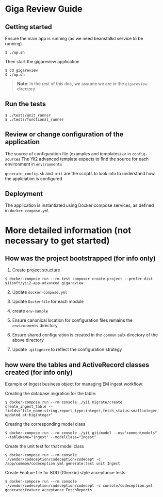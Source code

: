 # Giga Review Guide

## Getting started

Ensure the main app is running (as we need beanstalkd service to be running)

```
$ ./up.sh

```

Then start the gigareview application
```
$ cd gigareview
$ ./up.sh

```

>**Note**: In the rest of this doc, we assume we are in the ``gigareview`` directory

## Run the tests

```
$ ./tests/unit_runner
$ ./tests/functional_runner

```
## Review or change configuration of the application

The source of configuration file (examples and templates) ar in ``config-sources``
The Yii2 advanced template expects to find the source for each environment in ``environments``

``generate_config.sh`` and ``init`` are the scripts to look into to understand how the applciation is configured

## Deployment

The application is instantiated using Docker compose services, as defined in ``docker-compose.yml``

# More detailed information (not necessary to get started)

## How was the project bootstrapped (for info only)

1. Create project structure
```
$ docker-compose run --rm test composer create-project --prefer-dist yiisoft/yii2-app-advanced gigareview
```

2. Update ``docker-compose.yml``

3. Update ``Dockerfile`` for each module

4. create ``env-sample``

5. Ensure canonical location for configuration files remains the ``environments`` directory

6. Ensure shared configuration is created in the ``common`` sub-directory of the above directory

7. Update ``.gitignore`` to reflect the configuration strategy

## how were the tables and ActiveRecord classes created (for info only)

Example of Ingest business object for managing EM ingest workflow:

Creating the database migration for the table:
```
$ docker-compose run --rm console ./yii migrate/create create_ingest_table --fields="file_name:string,report_type:integer,fetch_status:smallinteger,parse_status:smallinteger,store_status:smallinteger,remote_file_status:smallinteger,created_at:biginteger, updated_at:biginteger"
```

Creating the corresponding model class
```
$ docker-compose run --rm console ./yii gii/model --ns="common\models" --tableName="ingest" --modelClass="Ingest"  
```
Create the unit test for that model class

```
$ docker-compose run --rm console ./vendor/codeception/codeception/codecept -c /app/common/codeception.yml generate:test unit Ingest
```

Create Feature file for BDD (Gherkin) style acceptance tests:

```
$ docker-compose run --rm console ./vendor/codeception/codeception/codecept -c console/codeception.yml generate:feature acceptance FetchReports
```